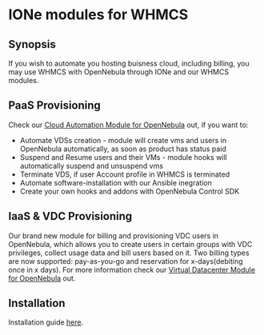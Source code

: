 # IONe modules for WHMCS

## Synopsis

If you wish to automate you hosting buisness cloud, including billing, you may use WHMCS with OpenNebula through IONe and our WHMCS modules.

## PaaS Provisioning

Check our [Cloud Automation Module for OpenNebula](https://marketplace.whmcs.com/product/4675) out, if you want to:

* Automate VDSs creation - module will create vms and users in OpenNebula automatically, as soon as product has status paid
* Suspend and Resume users and their VMs - module hooks will automatically suspend and unsuspend vms
* Terminate VDS, if user Account profile in WHMCS is terminated
* Automate software-installation with our Ansible inegration
* Create your own hooks and addons with OpenNebula Control SDK

## IaaS & VDC Provisioning

Our brand new module for billing and provisioning VDC users in OpenNebula, which allows you to create users in certain groups with VDC privileges, collect usage data and bill users based on it.
Two billing types are now supported: pay-as-you-go and reservation for x-days(debiting once in x days).
For more information check our [Virtual Datacenter Module for OpenNebula](https://my.support.pl/cart.php?gid=1) out.

## Installation

Installation guide [here](https://support-pl.github.io/ione/file.WHMCS_module_installation.html).
